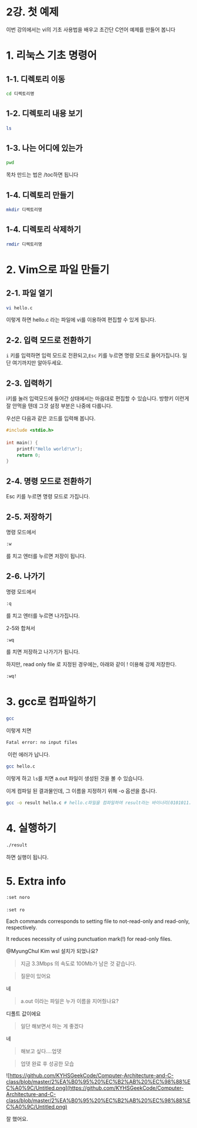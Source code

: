 # 2강. 첫 예제

이번 강의에서는 vi의 기초 사용법을 배우고 초간단 C언어 예제를 만들어 봅니다

# 1. 리눅스 기초 명령어

## 1-1. 디렉토리 이동

```bash
cd 디렉토리명
```

## 1-2. 디렉토리 내용 보기

```bash
ls
```

## 1-3. 나는 어디에 있는가

```bash
pwd
```

 목차 만드는 법은 /toc하면 됩니다

## 1-4. 디렉토리 만들기

```bash
mkdir 디렉토리명
```

## 1-4. 디렉토리 삭제하기

```bash
rmdir 디렉토리명
```

# 2. Vim으로 파일 만들기

## 2-1. 파일 열기

```bash
vi hello.c
```

이렇게 하면 hello.c 라는 파일에 vi를 이용하여 편집할 수 있게 됩니다.

## 2-2. 입력 모드로 전환하기

`i` 키를 입력하면 입력 모드로 전환되고,`Esc` 키를 누르면 명령 모드로 들어가집니다. 일단 여기까지만 알아두세요.

## 2-3. 입력하기

i키를 눌러 입력모드에 들어간 상태에서는 마음대로 편집할 수 있습니다. 방향키 이런게 잘 안먹을 텐데 그것 설정 부분은 나중에 다룹니다.

우선은 다음과 같은 코드를 입력해 봅니다.

```c
#include <stdio.h>

int main() {
	printf("Hello world!\n");
	return 0;
}
```

## 2-4. 명령 모드로 전환하기

Esc 키를 누르면 명령 모드로 가집니다.

## 2-5. 저장하기

명령 모드에서

```bash
:w
```

를 치고 엔터를 누르면 저장이 됩니다.

## 2-6. 나가기

명령 모드에서 

```bash
:q
```

를 치고 엔터를 누르면 나가집니다.

2-5와 합쳐서

```bash
:wq
```

를 치면 저장하고 나가기가 됩니다.

하지만, read only file 로 지정된 경우에는, 아래와 같이 ! 이용해 강제 저장한다.

```bash
:wq!
```

# 3. gcc로 컴파일하기

```bash
gcc
```

이렇게 치면

```bash
Fatal error: no input files
```

 이런 에러가 납니다.

```bash
gcc hello.c
```

이렇게 하고 `ls`를 치면 a.out 파일이 생성된 것을 볼 수 있습니다.

이게 컴파일 된 결과물인데, 그 이름을 지정하기 위해 -o 옵션을 줍니다.

```bash
gcc -o result hello.c # hello.c파일을 컴파일하여 result라는 바이너리(0101011...)를 만든다
```

# 4. 실행하기

```bash
./result
```

하면 실행이 됩니다.

# 5. Extra info

```bash
:set noro

:set ro
```

Each commands corresponds to setting file to not-read-only and read-only, respectively.

It reduces necessity of using punctuation mark(!) for read-only files. 

@MyungChul Kim wsl 설치가 되었나요?

> 지금 3.3Mbps 의 속도로 100Mb가 남은 것 같습니다.

> 질문이 있어요

네

> a.out 이라는 파일은 누가 이름을 지어줬나요?

디폴트 값이에요

> 일단 해보면서 하는 게 좋겠다

네

> 해보고 싶다....업뎃

> 업뎃 완료 후 성공한 모습

![https://github.com/KYHSGeekCode/Computer-Architecture-and-C-class/blob/master/2%EA%B0%95%20%EC%B2%AB%20%EC%98%88%EC%A0%9C/Untitled.png](https://github.com/KYHSGeekCode/Computer-Architecture-and-C-class/blob/master/2%EA%B0%95%20%EC%B2%AB%20%EC%98%88%EC%A0%9C/Untitled.png)

잘 했어요.
